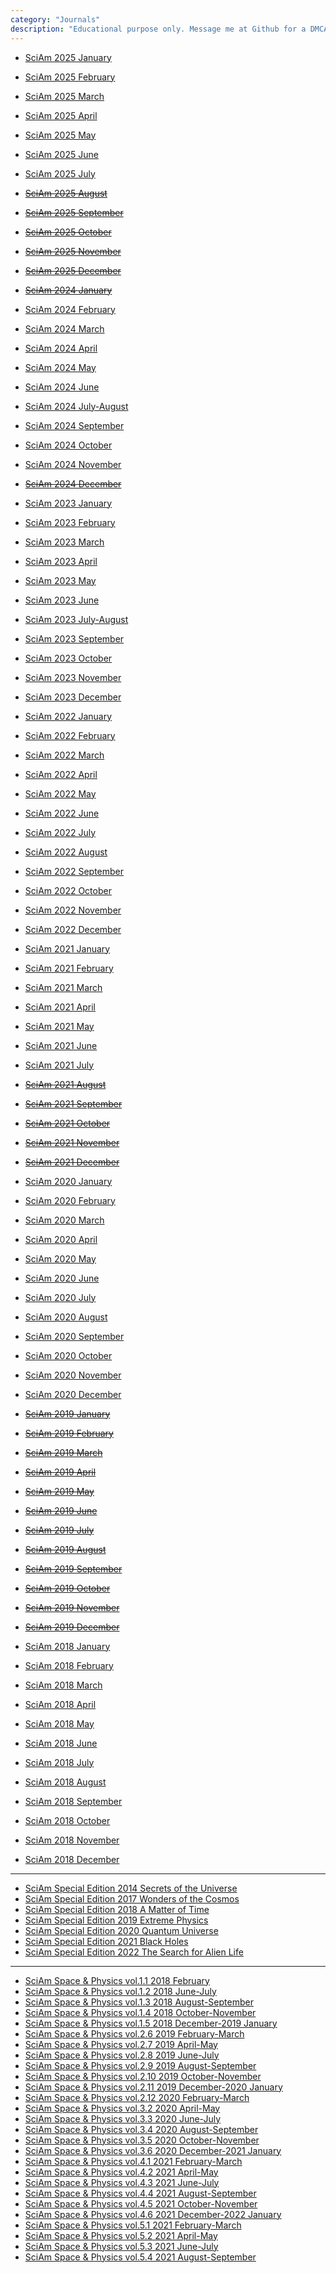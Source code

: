 ```yaml
---
category: "Journals"
description: "Educational purpose only. Message me at Github for a DMCA take down request."
---
```



- [SciAm 2025 January](https://drive.google.com/file/d/1JfBAaphZG_iLvCdexaxQIPAq1cZnFewx/view?usp=drive_link)
- [SciAm 2025 February](https://drive.google.com/file/d/1084MZk6Qrr_TLpFfjAAsOtcVQdfMvLem/view?usp=drive_link)
- [SciAm 2025 March](https://drive.google.com/file/d/1mE5Jxz1LgcCwyIixTB6rL5QEplw8QOOf/view?usp=drive_link)
- [SciAm 2025 April](https://drive.google.com/file/d/13uxuchaE_LS2FSdu_sOIJXbFb3FQA4zN/view?usp=drive_link)
- [SciAm 2025 May](https://drive.google.com/file/d/1ilKtrhpY5fHDkP9lsQA8LYxNTvhnBnxQ/view?usp=drive_link)
- [SciAm 2025 June](https://drive.google.com/file/d/1r8Gn_p47iZ1mNxVn8vm7eduTLKmEwUKV/view?usp=drive_link)
- [SciAm 2025 July](https://drive.google.com/file/d/1RRKozUjkfsHdbvm6SBIoZawhBGXfww8N/view?usp=drive_link)
- ~~[SciAm 2025 August]()~~
- ~~[SciAm 2025 September]()~~
- ~~[SciAm 2025 October]()~~
- ~~[SciAm 2025 November]()~~
- ~~[SciAm 2025 December]()~~

- ~~[SciAm 2024 January]()~~
- [SciAm 2024 February](https://drive.google.com/file/d/1eQmZrZkt3yyC1citT2YHseon55XaWCLC/view?usp=drive_link)
- [SciAm 2024 March](https://drive.google.com/file/d/1lVLLvhLw1M-ZdBqSNOPbqGezE9QNcXGv/view?usp=drive_link)
- [SciAm 2024 April](https://drive.google.com/file/d/1Sg6_jsyDowtx7R0W-KlTCOLNYfJRowWU/view?usp=drive_link)
- [SciAm 2024 May](https://drive.google.com/file/d/1H-nMk3L5fYUUVvx-68G3TMY91ea5oxKW/view?usp=drive_link)
- [SciAm 2024 June](https://drive.google.com/file/d/1dhM8CCWLZPoG44NVH4ZrWRAtcijLv91n/view?usp=drive_link)
- [SciAm 2024 July-August](https://drive.google.com/file/d/1YCP1KnLErnENLcO_SYXARpZCSgZjN935/view?usp=drive_link)
- [SciAm 2024 September](https://drive.google.com/file/d/1RINaSnd9Pngq-3whuqdVC_ZRkADj00wZ/view?usp=drive_link)
- [SciAm 2024 October](https://drive.google.com/file/d/1xihLlOrvm0ELXAIu2ywZsGXokuhAY6e2/view?usp=drive_link)
- [SciAm 2024 November](https://drive.google.com/file/d/1tkMk5-tv4vhD8rdZmDdPtNqpRORHnjd-/view?usp=drive_link)
- ~~[SciAm 2024 December]()~~

- [SciAm 2023 January](https://drive.google.com/file/d/1yyuYZbPYMz3xFS3Izsmn2w-IOhMMtNs6/view?usp=drive_link)
- [SciAm 2023 February](https://drive.google.com/file/d/1WqDXFUFqBTCGgSio8IRnw400_x21hpLl/view?usp=drive_link)
- [SciAm 2023 March](https://drive.google.com/file/d/1hFroIF0lqoO3cTBPWjokFf6BiyM7Bo0i/view?usp=drive_link)
- [SciAm 2023 April](https://drive.google.com/file/d/1PX9_EBK5aIZS9k4_ydZ16SFB7EoOhSbf/view?usp=drive_link)
- [SciAm 2023 May](https://drive.google.com/file/d/1Dvnat5UIeuBFdsVyr_izMaGLIrl81w0m/view?usp=drive_link)
- [SciAm 2023 June](https://drive.google.com/file/d/1Y7OIUczlClRMvjjr0stdMGcAqNxPi5GU/view?usp=drive_link)
- [SciAm 2023 July-August](https://drive.google.com/file/d/1zmi0f3I_V9aD9Z6l8RsV3_58zIi3Csjr/view?usp=drive_link)
- [SciAm 2023 September](https://drive.google.com/file/d/1UlUOLZxy17koLTIMVUBFAb0KjuiG5SWH/view?usp=drive_link)
- [SciAm 2023 October](https://drive.google.com/file/d/1MQnX7cuAtatoCafx61-a9PREx1d4_xR9/view?usp=drive_link)
- [SciAm 2023 November](https://drive.google.com/file/d/1emDIn7pv8V23hTR5jjk2UT35ZygrTlMe/view?usp=drive_link)
- [SciAm 2023 December](https://drive.google.com/file/d/17UY8CdSk__ism5SMNv1FUP46cATjW9Br/view?usp=drive_link)

- [SciAm 2022 January](https://drive.google.com/file/d/1VZjoaoQDebQ5kDL2o6RcixG3NlsKlDtH/view?usp=drive_link)
- [SciAm 2022 February](https://drive.google.com/file/d/1_N3Ay-TUVfpCjjzzp0cypliMg9MLY6q5/view?usp=drive_link)
- [SciAm 2022 March](https://drive.google.com/file/d/1JWaPt6qd17gR7QEEj5gnM64bAPd5dlT-/view?usp=drive_link)
- [SciAm 2022 April](https://drive.google.com/file/d/1ZBJnSBFYU6Lbz2WgTfMtmO8JEoywBCVc/view?usp=drive_link)
- [SciAm 2022 May](https://drive.google.com/file/d/1BZgCTtENGRqXO8suDjqTIiDciYrAXlU7/view?usp=drive_link)
- [SciAm 2022 June](https://drive.google.com/file/d/11uabgAlkZGhU2IDcOxyXjHMJOmkJED1q/view?usp=drive_link)
- [SciAm 2022 July](https://drive.google.com/file/d/1WX7iaiCNvx4XK3nOGOuwmjpB6j0x4RRf/view?usp=drive_link)
- [SciAm 2022 August](https://drive.google.com/file/d/1CGY2F5fxXStzG9FILBbyejeHoTAiYV3o/view?usp=drive_link)
- [SciAm 2022 September](https://drive.google.com/file/d/1MW21gebJF8roJCq4yMKVcHKSg-_FOt0c/view?usp=drive_link)
- [SciAm 2022 October](https://drive.google.com/file/d/1fV9KQYXG9fDD32ccpsyAJye5h3XAXxZ7/view?usp=drive_link)
- [SciAm 2022 November](https://drive.google.com/file/d/1PCYdZiRrHnHuRQPw0PIWt5SckdrNqH6m/view?usp=drive_link)
- [SciAm 2022 December](https://drive.google.com/file/d/1r7g7HlGtxx8sIiPbfCR65DyCV8r14NmI/view?usp=drive_link)

- [SciAm 2021 January](https://drive.google.com/file/d/16NTXW_uaFxQX5NN1IgxN09wKNoVOrT7k/view?usp=drive_link)
- [SciAm 2021 February](https://drive.google.com/file/d/1BKTBZ3PDvmilvu5DoGSMissT4c-xvuES/view?usp=drive_link)
- [SciAm 2021 March](https://drive.google.com/file/d/1amrjA0YiCCdT1HNqpDHyPmG6C3mauwcg/view?usp=drive_link)
- [SciAm 2021 April](https://drive.google.com/file/d/1KilOrb-DGCATtUEujfKzx2aE4mW5z_kY/view?usp=drive_link)
- [SciAm 2021 May](https://drive.google.com/file/d/1LPXFvx2xnf-tdqqvM0zfK6T7EyIf61o3/view?usp=drive_link)
- [SciAm 2021 June](https://drive.google.com/file/d/1R6xcinJ0a-YRz2XlHBhYDzl6GIiVpikc/view?usp=drive_link)
- [SciAm 2021 July](https://drive.google.com/file/d/1NKXBJuNqXRdFMujYvNqgtp_AJbPmltYW/view?usp=drive_link)
- ~~[SciAm 2021 August]()~~
- ~~[SciAm 2021 September]()~~
- ~~[SciAm 2021 October]()~~
- ~~[SciAm 2021 November]()~~
- ~~[SciAm 2021 December]()~~

- [SciAm 2020 January](https://drive.google.com/file/d/1hmlJbORxsQYpR7kNpFKgS3_N2PVhdvnQ/view?usp=drive_link)
- [SciAm 2020 February](https://drive.google.com/file/d/1V5q2cB7Mx2D_yPcHz0A3RCbCINXy6Dgv/view?usp=drive_link)
- [SciAm 2020 March](https://drive.google.com/file/d/1q3oOJksoLXhrcpIQirx3krpbxNNOALj_/view?usp=drive_link)
- [SciAm 2020 April](https://drive.google.com/file/d/1eBZ67XJMeioDgcPC_YC5b3KBO1ZDwdGJ/view?usp=drive_link)
- [SciAm 2020 May](https://drive.google.com/file/d/1ZqLwjlJNfCcTTvRYncrfmKK1y-UzH9ak/view?usp=drive_link)
- [SciAm 2020 June](https://drive.google.com/file/d/1tSwWKQgeX4PYW5gxAe6EoOAtJuLTbAg3/view?usp=drive_link)
- [SciAm 2020 July](https://drive.google.com/file/d/1ug0WijfY9GraAO9_qZ6BwdSWu3MARp6T/view?usp=drive_link)
- [SciAm 2020 August](https://drive.google.com/file/d/1P5cfWuNugdkdIRSasCQOpi4VbV3T7Sgt/view?usp=drive_link)
- [SciAm 2020 September](https://drive.google.com/file/d/1txOiPZTV2Gh_q4qSnZ3aM50xQf0ZEA2d/view?usp=drive_link)
- [SciAm 2020 October](https://drive.google.com/file/d/16rckDgn5pE6l8dDvEYmkOIPZtxSyc_Nt/view?usp=drive_link)
- [SciAm 2020 November](https://drive.google.com/file/d/1d3SA834J9vcB-H7vQhSlDMQd7xnU3Aon/view?usp=drive_link)
- [SciAm 2020 December](https://drive.google.com/file/d/1sPwqk3MeDh0BvsayKXphKQQrezoN1k_B/view?usp=drive_link)

- ~~[SciAm 2019 January]()~~
- ~~[SciAm 2019 February]()~~
- ~~[SciAm 2019 March]()~~
- ~~[SciAm 2019 April]()~~
- ~~[SciAm 2019 May]()~~
- ~~[SciAm 2019 June]()~~
- ~~[SciAm 2019 July]()~~
- ~~[SciAm 2019 August]()~~
- ~~[SciAm 2019 September]()~~
- ~~[SciAm 2019 October]()~~
- ~~[SciAm 2019 November]()~~
- ~~[SciAm 2019 December]()~~

- [SciAm 2018 January](https://drive.google.com/file/d/1PlE1__TYZjpBmHaRz7mUPtv7gB1TpMi-/view?usp=drive_link)
- [SciAm 2018 February](https://drive.google.com/file/d/1-BT7gE94QMLTXwECw4jjtxOqJU07BoSk/view?usp=drive_link)
- [SciAm 2018 March](https://drive.google.com/file/d/1-a0QLa9mjpUTfxjnPsSmdthWizlMAIfk/view?usp=drive_link)
- [SciAm 2018 April](https://drive.google.com/file/d/1TIw6PuYOA5bR9fyWk1MHoZeKNVkGYo0k/view?usp=drive_link)
- [SciAm 2018 May](https://drive.google.com/file/d/1b9-4ujjZ-QK3O7TX1GGAk-MRfyNmujCi/view?usp=drive_link)
- [SciAm 2018 June](https://drive.google.com/file/d/1FKDpcnpNH38hMv5LO2f7JfiWYzuY_7Cc/view?usp=drive_link)
- [SciAm 2018 July](https://drive.google.com/file/d/1OXKExoqkGLA3f9X9AikeMgUvxsoX-IqF/view?usp=drive_link)
- [SciAm 2018 August](https://drive.google.com/file/d/1k500agaRnXan72_tHLrG5xhc9i98l4DT/view?usp=drive_link)
- [SciAm 2018 September](https://drive.google.com/file/d/12irHPSq_jHur3zoDQOca5jHCVgF8DbBQ/view?usp=drive_link)
- [SciAm 2018 October](https://drive.google.com/file/d/1eJTwBzcWFyNQVHN0d6plloFn6hkmHbET/view?usp=drive_link)
- [SciAm 2018 November](https://drive.google.com/file/d/1cHwgnjwB3iU_lFsSxX2sOIR-8QhLZT4I/view?usp=drive_link)
- [SciAm 2018 December](https://drive.google.com/file/d/1vIO6A7egpLtfu8aVix3BTwMh4KXcXnHx/view?usp=drive_link)

-----------------------------

- [SciAm Special Edition 2014 Secrets of the Universe](https://drive.google.com/file/d/1R6n-xrIhnFWJ6yh8GscPQ5vfzqE_0csJ/view?usp=drive_link)
- [SciAm Special Edition 2017 Wonders of the Cosmos](https://drive.google.com/file/d/1Y2Hj7DlOcpnFe1SBwfIXKlOMoExxVOE8/view?usp=drive_link)
- [SciAm Special Edition 2018 A Matter of Time](https://drive.google.com/file/d/1KyU6HNOq64eXb0sHd34sQT_KSJnKS9dL/view?usp=drive_link)
- [SciAm Special Edition 2019 Extreme Physics](https://drive.google.com/file/d/19QPhG3cjv1gwEyyIY1LXPxobaUZV6t4t/view?usp=drive_link)
- [SciAm Special Edition 2020 Quantum Universe](https://drive.google.com/file/d/1iz-_qyMzFWRPh61Pfm4rtyAl_2Ljn1Z1/view?usp=drive_link)
- [SciAm Special Edition 2021 Black Holes](https://drive.google.com/file/d/1F7sxOg2fLJbsxSFF1LSojrggRFGNHw3w/view?usp=drive_link)
- [SciAm Special Edition 2022 The Search for Alien Life](https://drive.google.com/file/d/1nsjlAB5Bp6cLtxxcl88nSUng6qcTR6uw/view?usp=drive_link)

-----------------------------

- [SciAm Space & Physics vol.1.1 2018 February](https://drive.google.com/file/d/1vgLt8Jf4s0x0kuEhJ4Ji1i7e8a9FJ65O/view?usp=drive_link)
- [SciAm Space & Physics vol.1.2 2018 June-July](https://drive.google.com/file/d/1NvmReCr5tLcV-czmMjD9ithjTIopiWD5/view?usp=drive_link)
- [SciAm Space & Physics vol.1.3 2018 August-September](https://drive.google.com/file/d/1qTa-nkgPlPifvKev0fkg1rP51Xxnl2PX/view?usp=drive_link)
- [SciAm Space & Physics vol.1.4 2018 October-November](https://drive.google.com/file/d/16iIKSYbVwDXTlF6UHy9snwd-wBrm5ur5/view?usp=drive_link)
- [SciAm Space & Physics vol.1.5 2018 December-2019 January](https://drive.google.com/file/d/1FV2mbf63se_pol86S2ZflAjp0nw32EeP/view?usp=drive_link)
- [SciAm Space & Physics vol.2.6 2019 February-March](https://drive.google.com/file/d/1hR37HH4h8cT06cNf_a2NGs8bZMpu21nc/view?usp=drive_link)
- [SciAm Space & Physics vol.2.7 2019 April-May](https://drive.google.com/file/d/1_eT5qqQ-wZ_OxUBKt_5O9AMsI6anTEUq/view?usp=drive_link)
- [SciAm Space & Physics vol.2.8 2019 June-July](https://drive.google.com/file/d/1Gs5vBYu4Xx3lDhpsvNRo_I0S7mlEnAg-/view?usp=drive_link)
- [SciAm Space & Physics vol.2.9 2019 August-September](https://drive.google.com/file/d/1HDPFIm-WFc1joSzjjUH_htbyb_aI5C3V/view?usp=drive_link)
- [SciAm Space & Physics vol.2.10 2019 October-November](https://drive.google.com/file/d/14skcKFKDjtq44HsqAiqyySl879Vy8ZbR/view?usp=drive_link)
- [SciAm Space & Physics vol.2.11 2019 December-2020 January](https://drive.google.com/file/d/1TjBhDNsZYz3ZB7PL838fteysihMCG5_N/view?usp=drive_link)
- [SciAm Space & Physics vol.2.12 2020 February-March](https://drive.google.com/file/d/1RaIuNG4BBCQqa1ckeh9Vh2TZWqfsKoci/view?usp=drive_link)
- [SciAm Space & Physics vol.3.2 2020 April-May](https://drive.google.com/file/d/1LeL14nv2Mua4RU_JpJ53Yqp5RhVImhMp/view?usp=drive_link)
- [SciAm Space & Physics vol.3.3 2020 June-July](https://drive.google.com/file/d/15-1KeZqlCmqlFrgfWtmXvTU0Pvls_F2P/view?usp=drive_link)
- [SciAm Space & Physics vol.3.4 2020 August-September](https://drive.google.com/file/d/1QJaMT59tTte8f-R9c3NVmQV7AAYdX8qY/view?usp=drive_link)
- [SciAm Space & Physics vol.3.5 2020 October-November](https://drive.google.com/file/d/1VbUz011dzB39KDpJkd0Xcn9urWmP3e_h/view?usp=drive_link)
- [SciAm Space & Physics vol.3.6 2020 December-2021 January](https://drive.google.com/file/d/14ezheDJIMMVozZ3dAARilhGBkUyAuDR1/view?usp=drive_link)
- [SciAm Space & Physics vol.4.1 2021 February-March](https://drive.google.com/file/d/11or-Nb6MoHq1iohfIKq0rNpiwy29Jsr6/view?usp=drive_link)
- [SciAm Space & Physics vol.4.2 2021 April-May](https://drive.google.com/file/d/1NMISHJzjhCs2quPs5aHvJYwWHOPftEub/view?usp=drive_link)
- [SciAm Space & Physics vol.4.3 2021 June-July](https://drive.google.com/file/d/1-algDi8XeQRc22sOCuNBC1EtKS8eitSO/view?usp=drive_link)
- [SciAm Space & Physics vol.4.4 2021 August-September](https://drive.google.com/file/d/1A3mtkVWb5VbymIBr8iRUifTJwmj26_9s/view?usp=drive_link)
- [SciAm Space & Physics vol.4.5 2021 October-November](https://drive.google.com/file/d/1ux8h3z_u3plw93Zf1Wu3ORiXF7x-FA03/view?usp=drive_link)
- [SciAm Space & Physics vol.4.6 2021 December-2022 January](https://drive.google.com/file/d/1qF2CjLWrB7GE5tQa5jlUXaKM-1tvZglt/view?usp=drive_link)
- [SciAm Space & Physics vol.5.1 2021 February-March](https://drive.google.com/file/d/17HaYtQ3aKjPOTGBX_CIWFBkOMvmeTwpp/view?usp=drive_link)
- [SciAm Space & Physics vol.5.2 2021 April-May](https://drive.google.com/file/d/1UfQYPJZmG1NMyyUDXLWytUTs1ivax__y/view?usp=drive_link)
- [SciAm Space & Physics vol.5.3 2021 June-July](https://drive.google.com/file/d/1yy1rlCfn1Fd81sLalTJ-F8YdmbM0aBPk/view?usp=drive_link)
- [SciAm Space & Physics vol.5.4 2021 August-September](https://drive.google.com/file/d/1Mv4eeY_z7_ZEIqV_M6S2lM5glV8ErFmE/view?usp=drive_link)